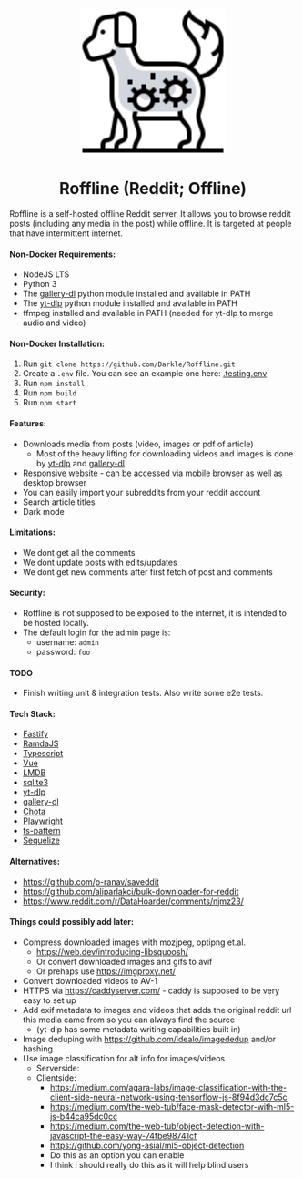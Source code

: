 <p align="center">
  <img height="256px" src="frontend/static/images/logo-default-grey.svg">
</p>

<h1 align="center">Roffline (Reddit; Offline)</h1>

Roffline is a self-hosted offline Reddit server. It allows you to browse reddit posts (including any media in the post) while offline. It is targeted at people that have intermittent internet.

#### Non-Docker Requirements:

- NodeJS LTS
- Python 3
- The [gallery-dl](https://github.com/mikf/gallery-dl) python module installed and available in PATH
- The [yt-dlp](https://github.com/yt-dlp/yt-dlp) python module installed and available in PATH
- ffmpeg installed and available in PATH (needed for yt-dlp to merge audio and video)

#### Non-Docker Installation:

1. Run `git clone https://github.com/Darkle/Roffline.git`
2. Create a `.env` file. You can see an example one here: [.testing.env](.testing.env)
3. Run `npm install`
4. Run `npm build`
5. Run `npm start`

#### Features:

- Downloads media from posts (video, images or pdf of article)
  - Most of the heavy lifting for downloading videos and images is done by [yt-dlp](https://github.com/yt-dlp/yt-dlp) and [gallery-dl](https://github.com/mikf/gallery-dl)
- Responsive website - can be accessed via mobile browser as well as desktop browser
- You can easily import your subreddits from your reddit account
- Search article titles
- Dark mode

#### Limitations:

- We dont get all the comments
- We dont update posts with edits/updates
- We dont get new comments after first fetch of post and comments

#### Security:

- Roffline is not supposed to be exposed to the internet, it is intended to be hosted locally.
- The default login for the admin page is:
  - username: `admin`
  - password: `foo`

#### TODO

- Finish writing unit & integration tests. Also write some e2e tests.

#### Tech Stack:

- [Fastify](https://www.fastify.io/)
- [RamdaJS](https://ramdajs.com/docs/)
- [Typescript](https://www.typescriptlang.org/)
- [Vue](https://vuejs.org/)
- [LMDB](https://github.com/DoctorEvidence/lmdb-js)
- [sqlite3](https://www.npmjs.com/package/sqlite3)
- [yt-dlp](https://github.com/yt-dlp/yt-dlp)
- [gallery-dl](https://github.com/mikf/gallery-dl)
- [Chota](https://jenil.github.io/chota/)
- [Playwright](https://playwright.dev/)
- [ts-pattern](https://github.com/gvergnaud/ts-pattern)
- [Sequelize](https://sequelize.org/)

#### Alternatives:

- https://github.com/p-ranav/saveddit
- https://github.com/aliparlakci/bulk-downloader-for-reddit
- https://www.reddit.com/r/DataHoarder/comments/njmz23/

#### Things could possibly add later:

- Compress downloaded images with mozjpeg, optipng et.al.
  - https://web.dev/introducing-libsquoosh/
  - Or convert downloaded images and gifs to avif
  - Or prehaps use https://imgproxy.net/
- Convert downloaded videos to AV-1
- HTTPS via https://caddyserver.com/ - caddy is supposed to be very easy to set up
- Add exif metadata to images and videos that adds the original reddit url this media came from so you can always find the source
  - (yt-dlp has some metadata writing capabilities built in)
- Image deduping with https://github.com/idealo/imagededup and/or hashing
- Use image classification for alt info for images/videos
  - Serverside:
  - Clientside:
    - https://medium.com/agara-labs/image-classification-with-the-client-side-neural-network-using-tensorflow-js-8f94d3dc7c5c
    - https://medium.com/the-web-tub/face-mask-detector-with-ml5-js-b44ca95dc0cc
    - https://medium.com/the-web-tub/object-detection-with-javascript-the-easy-way-74fbe98741cf
    - https://github.com/yong-asial/ml5-object-detection
    - Do this as an option you can enable
    - I think i should really do this as it will help blind users
